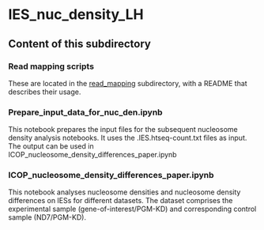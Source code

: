 # IES_nuc_density_LH

## Content of this subdirectory
### Read mapping scripts
These are located in the [read_mapping](read_mapping) subdirectory, with a README that describes their usage.

### Prepare_input_data_for_nuc_den.ipynb
This notebook prepares the input files for the subsequent nucleosome density analysis notebooks. It uses the .IES.htseq-count.txt files as input. The output can be used in ICOP_nucleosome_density_differences_paper.ipynb

### ICOP_nucleosome_density_differences_paper.ipynb
This notebook analyses nucleosome densities and nucleosome density differences on IESs for different datasets. The dataset comprises the experimental sample (gene-of-interest/PGM-KD) and corresponding control sample (ND7/PGM-KD).
